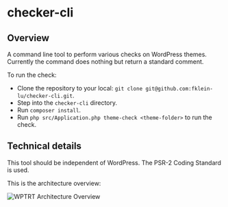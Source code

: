 # checker-cli

## Overview

A command line tool to perform various checks on WordPress themes. Currently the command does nothing but return a standard comment.

To run the check:
- Clone the repository to your local: `git clone git@github.com:fklein-lu/checker-cli.git`.
- Step into the `checker-cli` directory.
- Run `composer install`.
- Run `php src/Application.php theme-check <theme-folder>` to run the check.

## Technical details

This tool should be independent of WordPress. The PSR-2 Coding Standard is used.

This is the architecture overview:

![WPTRT Architecture Overview](http://wpbestpractices.com/content/uploads/2016/12/WPTRT-Theme-Check.png)
